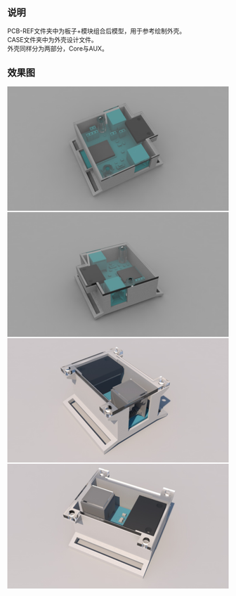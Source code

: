 ## 说明
PCB-REF文件夹中为板子+模块组合后模型，用于参考绘制外壳。  
CASE文件夹中为外壳设计文件。  
外壳同样分为两部分，Core与AUX。    

## 效果图
![Main1](/PICS/Main-ASM-1.jpg)
![Main2](/PICS/Main-ASM-2.jpg)
![AUX1](/PICS/AUX-ASM-1.jpg)
![AUX2](/PICS/AUX-ASM-2.jpg)
